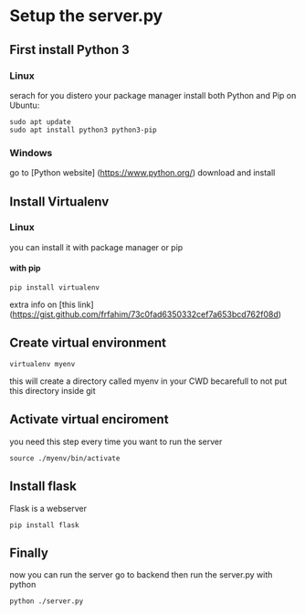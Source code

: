 # Setup the server.py

## First install Python 3

### Linux

serach for you distero your package manager 
install both Python and Pip
on Ubuntu:

```
sudo apt update
sudo apt install python3 python3-pip

```

### Windows

go to [Python website] (https://www.python.org/) download and install

## Install Virtualenv

### Linux 

you can install it with package manager or pip

#### with pip

    pip install virtualenv

extra info on [this link] (https://gist.github.com/frfahim/73c0fad6350332cef7a653bcd762f08d)

## Create virtual environment

    virtualenv myenv

this will create a directory called myenv in your CWD
becarefull to not put this directory inside git

## Activate virtual enciroment

you need this step every time you want to run the server

    source ./myenv/bin/activate

## Install flask

Flask is a webserver

    pip install flask

## Finally

now you can run the server
go to backend then run the server.py with python

    python ./server.py



